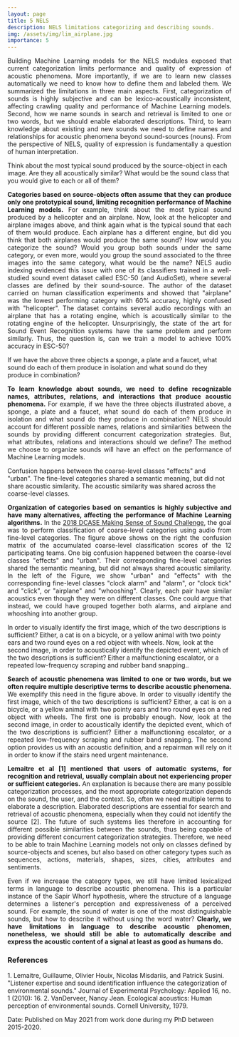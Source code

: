 ```yaml
---
layout: page
title: 5 NELS
description: NELS limitations categorizing and describing sounds.
img: /assets/img/lim_airplane.jpg
importance: 5
---
```


<p align="justify">Building Machine Learning models for the NELS modules exposed that current categorization limits performance and quality of expression of acoustic phenomena. More importantly, if we are to learn new classes automatically we need to know how to define them and labeled them. We summarized the limitations in three main aspects. First, categorization of sounds is highly subjective and can be lexico-acoustically inconsistent, affecting crawling quality and performance of Machine Learning models. Second, how we name sounds in search and retrieval is limited to one or two words, but we should enable elaborated descriptions. Third, to learn knowledge about existing and new sounds we need to define names and relationships for acoustic phenomena beyond sound-sources (nouns). From the perspective of NELS, quality of expression is fundamentally a question of human interpretation. </p>

<div class="row">
    <div class="col-sm mt-3 mt-md-0">
        <img class="img-fluid rounded z-depth-1" src="{{ '/assets/img/lim_airplane.jpg' | relative_url }}" alt="" title="example image"/>
    </div>
</div>    
<div class="caption">
    Think about the most typical sound produced by the source-object in each image. Are they all acoustically similar? What would be the sound class that you would give to each or all of them?    
</div>

<p align="justify"><b>Categories based on source-objects often assume that they can produce only one prototypical sound, limiting recognition performance of Machine Learning models.</b> For example, think about the most typical sound produced by a helicopter and an airplane. Now, look at the helicopter and airplane images above, and think again what is the typical sound that each of them would produce. Each airplane has a different engine, but did you think that both airplanes would produce the same sound? How would you categorize the sound? Would you group both sounds under the same category, or even more, would you group the sound associated to the three images into the same category, what would be the name? NELS audio indexing evidenced this issue with one of its classifiers trained in a well-studied sound event dataset called ESC-50 (and AudioSet), where several classes are defined by their sound-source. The author of the dataset carried on human classification experiments and showed that "airplane" was the lowest performing category with 60% accuracy, highly confused with "helicopter". The dataset contains several audio recordings with an airplane that has a rotating engine, which is acoustically similar to the rotating engine of the helicopter. Unsurprisingly, the state of the art for Sound Event Recognition systems have the same problem and perform similarly. Thus, the question is, can we train a model to achieve 100% accuracy in ESC-50?</p>

<div class="row">
    <div class="col-sm mt-3 mt-md-0">
        <img class="img-fluid rounded z-depth-1" src="{{ '/assets/img/lim_knowledge.png' | relative_url }}" alt="" title="example image"/>
    </div>
</div>    
<div class="caption">
    If we have the above three objects a sponge, a plate and a faucet, what sound do each of them produce in isolation and what sound do they produce in combination?

</div>

<p align="justify"><b>To learn knowledge about sounds, we need to define recognizable names, attributes, relations, and interactions that produce acoustic phenomena.</b> For example, if we have the three objects illustrated above, a sponge, a plate and a faucet, what sound do each of them produce in isolation and what sound do they produce in combination? NELS should account for different possible names, relations and similarities between the sounds by providing different concurrent categorization strategies. But, what attributes, relations and interactions should we define? The method we choose to organize sounds will have an effect on the performance of Machine Learning models.</p>

<div class="row">
    <div class="col-sm mt-3 mt-md-0">
        <img class="img-fluid rounded z-depth-1" src="{{ '/assets/img/lim_semantics_DCASE.png' | relative_url }}" alt="" title="example image"/>
    </div>
</div>    
<div class="caption">
    Confusion happens between the coarse-level classes "effects" and "urban". The fine-level categories shared a semantic meaning, but did not share acoustic similarity. The acoustic similarity was shared across the coarse-level classes.
</div>

<p align="justify"> <b>Organization of categories based on semantics is highly subjective and have many alternatives, affecting the performance of Machine Learning algorithms.</b> In the <a href="https://cvssp.org/projects/making_sense_of_sounds/site/challenge/">2018 DCASE Making Sense of Sound Challenge</a>, the goal was to perform classification of coarse-level categories using audio from fine-level categories. The figure above shows on the right the confusion matrix of the accumulated coarse-level classification scores of the 12 participating teams. One big confusion happened between the coarse-level classes "effects" and "urban". Their corresponding fine-level categories shared the semantic meaning, but did not always shared acoustic similarity. In the left of the Figure, we show "urban" and "effects" with the corresponding fine-level classes "clock alarm" and "alarm", or "clock tick" and "click", or "airplane" and "whooshing". Clearly, each pair have similar acoustics even though they were on different classes. One could argue that instead, we could have grouped together both alarms, and airplane and whooshing into another group.</p> 

<div class="row">
    <div class="col-sm mt-3 mt-md-0">
        <img class="img-fluid rounded z-depth-1" src="{{ '/assets/img/lim_search.png' | relative_url }}" alt="" title="example image"/>
    </div>
</div>    
<div class="caption">
    In order to visually identify the first image, which of the two descriptions is sufficient? Either, a cat is on a bicycle, or a yellow animal with two pointy ears and two round eyes on a red object with wheels. Now, look at the second image, in order to acoustically identify the depicted event, which of the two descriptions is sufficient? Either a malfunctioning escalator, or a repeated low-frequency scraping and rubber band snapping..   
</div>

<p align="justify"><b>Search of acoustic phenomena was limited to one or two words, but we often require multiple descriptive terms to describe acoustic phenomena.</b> We exemplify this need in the figure above. In order to visually identify the first image, which of the two descriptions is sufficient? Either, a cat is on a bicycle, or a yellow animal with two pointy ears and two round eyes on a red object with wheels. The first one is probably enough. Now, look at the second image, in order to acoustically identify the depicted event, which of the two descriptions is sufficient? Either a malfunctioning escalator, or a repeated low-frequency scraping and rubber band snapping. The second option provides us with an acoustic definition, and a repairman will rely on it in order to know if the stairs need urgent maintenance.</p>

<p align="justify"> <b>Lemaitre et al [1] mentioned that users of automatic systems, for recognition and retrieval, usually complain about not experiencing proper or sufficient categories.</b> An explanation is because there are many possible categorization processes, and the most appropriate categorization depends on the sound, the user, and the context. So, often we need multiple terms to elaborate a description. Elaborated descriptions are essential for search and retrieval of acoustic phenomena, especially when they could not identify the source [2]. The future of such systems lies therefore in accounting for different possible similarities between the sounds, thus being capable of providing different concurrent categorization strategies. Therefore, we need to be able to train Machine Learning models not only on classes defined by source-objects and scenes, but also based on other category types such as sequences, actions, materials, shapes, sizes, cities, attributes and sentiments.</p>

<p align="justify">Even if we increase the category types, we still have limited lexicalized terms in language to describe acoustic phenomena. This is a particular instance of the Sapir Whorf hypothesis, where the structure of a language determines a listener's perception and expressiveness of a perceived sound. For example, the sound of water is one of the most distinguishable sounds, but how to describe it without using the word water? <b>Clearly, we have limitations in language to describe acoustic phenomen, nonetheless, we should still be able to automatically describe and express the acoustic content of a signal at least as good as humans do.</b> </p>

<h3>References</h3>
1. Lemaitre, Guillaume, Olivier Houix, Nicolas Misdariis, and Patrick Susini. "Listener expertise and sound identification influence the categorization of environmental sounds." Journal of Experimental Psychology: Applied 16, no. 1 (2010): 16.
2. VanDerveer, Nancy Jean. Ecological acoustics: Human perception of environmental sounds. Cornell University, 1979.

Date: Published on May 2021 from work done during my PhD between 2015-2020.


<!--
<div class="row">
    <div class="col-sm mt-3 mt-md-0">
        <img class="img-fluid rounded z-depth-1" src="{{ '/assets/img/1.jpg' | relative_url }}" alt="" title="example image"/>
    </div>
    <div class="col-sm mt-3 mt-md-0">
        <img class="img-fluid rounded z-depth-1" src="{{ '/assets/img/3.jpg' | relative_url }}" alt="" title="example image"/>
    </div>
    <div class="col-sm mt-3 mt-md-0">
        <img class="img-fluid rounded z-depth-1" src="{{ '/assets/img/5.jpg' | relative_url }}" alt="" title="example image"/>
    </div>
</div>
<div class="caption">
    Caption photos easily. On the left, a road goes through a tunnel. Middle, leaves artistically fall in a hipster photoshoot. Right, in another hipster photoshoot, a lumberjack grasps a handful of pine needles.
</div>
<div class="row">
    <div class="col-sm mt-3 mt-md-0">
        <img class="img-fluid rounded z-depth-1" src="{{ '/assets/img/5.jpg' | relative_url }}" alt="" title="example image"/>
    </div>
</div>
<div class="caption">
    This image can also have a caption. It's like magic.
</div>

You can also put regular text between your rows of images.
Say you wanted to write a little bit about your project before you posted the rest of the images.
You describe how you toiled, sweated, *bled* for your project, and then... you reveal it's glory in the next row of images.


<div class="row justify-content-sm-center">
    <div class="col-sm-8 mt-3 mt-md-0">
        <img class="img-fluid rounded z-depth-1" src="{{ '/assets/img/6.jpg' | relative_url }}" alt="" title="example image"/>
    </div>
    <div class="col-sm-4 mt-3 mt-md-0">
        <img class="img-fluid rounded z-depth-1" src="{{ '/assets/img/11.jpg' | relative_url }}" alt="" title="example image"/>
    </div>
</div>
<div class="caption">
    You can also have artistically styled 2/3 + 1/3 images, like these.
</div>


The code is simple.
Just wrap your images with `<div class="col-sm">` and place them inside `<div class="row">` (read more about the <a href="https://getbootstrap.com/docs/4.4/layout/grid/" target="_blank">Bootstrap Grid</a> system).
To make images responsive, add `img-fluid` class to each; for rounded corners and shadows use `rounded` and `z-depth-1` classes.
Here's the code for the last row of images above:

```html
<div class="row justify-content-sm-center">
    <div class="col-sm-8 mt-3 mt-md-0">
        <img class="img-fluid rounded z-depth-1" src="{{ '/assets/img/6.jpg' | relative_url }}" alt="" title="example image"/>
    </div>
    <div class="col-sm-4 mt-3 mt-md-0">
        <img class="img-fluid rounded z-depth-1" src="{{ '/assets/img/11.jpg' | relative_url }}" alt="" title="example image"/>
    </div>
</div>
```
-->
